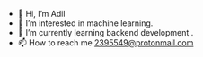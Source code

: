 - 👋 Hi, I’m Adil
- 👀 I’m interested in machine learning.
- 🌱 I’m currently learning backend development .
- 📫 How to reach me 2395549@protonmail.com

<!---
aprogrammer3/aprogrammer3 is a ✨ special ✨ repository because its `README.md` (this file) appears on your GitHub profile.
You can click the Preview link to take a look at your changes.
--->

